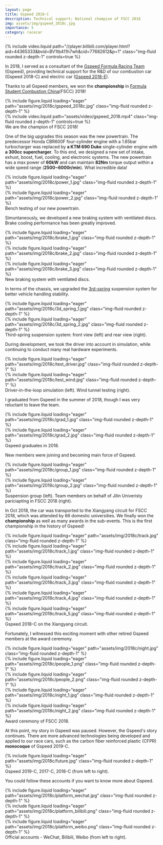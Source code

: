 ```yaml
---
layout: page
title: Gspeed 2018-C
description: Technical support; National champion of FSCC 2018
img: assets/img/gspeed_2018c.jpg
importance: 5
category: racecar
---
```


<div class="row">
    <div class="col-sm mt-3 mt-md-0">
        {% include video.liquid path="//player.bilibili.com/player.html?aid=44365333&bvid=BV1tb411h7wh&cid=77682612&p=1" class="img-fluid rounded z-depth-1" controls=true %}
    </div>
</div>

In 2018, I served as a consultant of the [Gspeed Formula Racing Team](https://baike.baidu.com/item/吉林大学吉速方程式车队/23156065) (Gspeed), providing technical support for the R&D of our combustion car (Gspeed 2018-C) and electric car ([Gspeed 2018-E](https://jia-xinyu.github.io/projects/4_project/)). 

Thanks to all Gspeed members, we won the **championship** in [Formula Student Combustion China]((http://www.formulastudent.com.cn/))(FSCC) 2018!

<div class="row">
    <div class="col-sm mt-3 mt-md-0">
        {% include figure.liquid loading="eager" path="assets/img/2018c/gspeed_2018c.jpg" class="img-fluid rounded z-depth-1" %}
    </div>
    <div class="col-sm mt-3 mt-md-0">
        {% include video.liquid path="assets/video/gspeed_2018.mp4" class="img-fluid rounded z-depth-1" controls=true %}
    </div>
</div>
<div class="caption">
    We are the champion of FSCC 2018!
</div>

One of the big upgrades this season was the new powertrain. The predecessor Honda CBR600F four-cylinder engine with a 1.65bar turbocharger was replaced by **a KTM 690 Duke** single-cylinder engine with **a 300cc supercharger**. To this end, we designed a new set of intake, exhust, boost, fuel, cooling, and electronic systems. The new powertrain has a max power of **60kW** and can maintain **82Nm** torque output within a wide speed range (**2500~6000r/min**). What incredible data!

<div class="row">
    <div class="col-sm mt-3 mt-md-0">
        {% include figure.liquid loading="eager" path="assets/img/2018c/power_1.jpg" class="img-fluid rounded z-depth-1" %}
    </div>
    <div class="col-sm mt-3 mt-md-0">
        {% include figure.liquid loading="eager" path="assets/img/2018c/power_2.jpg" class="img-fluid rounded z-depth-1" %}
    </div>
</div>
<div class="caption">
    Bench testing of our new powertrain.
</div>

Simuntaneously, we developed a new braking system with ventilated discs. Brake cooling performance has been greatly improved.

<div class="row">
    <div class="col-sm mt-3 mt-md-0">
        {% include figure.liquid loading="eager" path="assets/img/2018c/brake_1.jpg" class="img-fluid rounded z-depth-1" %}
    </div>
    <div class="col-sm mt-3 mt-md-0">
        {% include figure.liquid loading="eager" path="assets/img/2018c/brake_2.jpg" class="img-fluid rounded z-depth-1" %}
    </div>
    <div class="col-sm mt-3 mt-md-0">
        {% include figure.liquid loading="eager" path="assets/img/2018c/brake_3.jpg" class="img-fluid rounded z-depth-1" %}
    </div>
</div>
<div class="caption">
    New braking system with ventilated discs.
</div>

In terms of the chassis, we upgraded the [3rd-spring](https://optimumg.com/tech-tip-springs-dampers-part-three/) suspension system for better vehicle handling stability.

<div class="row">
    <div class="col-sm mt-3 mt-md-0">
        {% include figure.liquid loading="eager" path="assets/img/2018c/3d_spring_1.jpg" class="img-fluid rounded z-depth-1" %}
    </div>
    <div class="col-sm mt-3 mt-md-0">
        {% include figure.liquid loading="eager" path="assets/img/2018c/3d_spring_2.jpg" class="img-fluid rounded z-depth-1" %}
    </div>
</div>
<div class="caption">
    Third-spring suspension system: front view (left) and rear view (right).
</div>

During development, we took the driver into account in simulation, while continuing to conduct many real hardware experiments.

<div class="row">
    <div class="col-sm mt-3 mt-md-0">
        {% include figure.liquid loading="eager" path="assets/img/2018c/test_driver.jpg" class="img-fluid rounded z-depth-1" %}
    </div>
    <div class="col-sm mt-3 mt-md-0">
        {% include figure.liquid loading="eager" path="assets/img/2018c/test_wind.jpg" class="img-fluid rounded z-depth-1" %}
    </div>
</div>
<div class="caption">
    Driver-in-the-loop simulation (left). Wind tunnel testing (right).
</div>

I graduated from Gspeed in the summer of 2018, though I was very reluctant to leave the team.

<div class="row">
    <div class="col-sm mt-3 mt-md-0">
        {% include figure.liquid loading="eager" path="assets/img/2018c/grad_1.jpg" class="img-fluid rounded z-depth-1" %}
    </div>
    <div class="col-sm mt-3 mt-md-0">
        {% include figure.liquid loading="eager" path="assets/img/2018c/grad_2.jpg" class="img-fluid rounded z-depth-1" %}
    </div>
</div>
<div class="caption">
    Gspeed graduates in 2018.
</div>

New members were joining and becoming main force of Gspeed.

<div class="row">
    <div class="col-sm mt-3 mt-md-0">
        {% include figure.liquid loading="eager" path="assets/img/2018c/group_1.jpg" class="img-fluid rounded z-depth-1" %}
    </div>
    <div class="col-sm mt-3 mt-md-0">
        {% include figure.liquid loading="eager" path="assets/img/2018c/group_2.jpg" class="img-fluid rounded z-depth-1" %}
    </div>
</div>
<div class="caption">
    Suspension group (left). Team members on behalf of Jilin Univeristy pariciapting in FSCC 2018 (right).
</div>

In Oct 2018, the car was transported to the Xiangyang circuit for FSCC 2018, which was attended by 66 domestic universities. We finally won the **championship** as well as many awards in the sub-events. This is the first championship in the history of Gspeed!

<div class="row">
    <div class="col-sm mt-3 mt-md-0">
        {% include figure.liquid loading="eager" path="assets/img/2018c/track.jpg" class="img-fluid rounded z-depth-1" %}
    </div>
</div>
<div class="row">
    <div class="col-sm mt-3 mt-md-0">
        {% include figure.liquid loading="eager" path="assets/img/2018c/track_1.jpg" class="img-fluid rounded z-depth-1" %}
    </div>
    <div class="col-sm mt-3 mt-md-0">
        {% include figure.liquid loading="eager" path="assets/img/2018c/track_2.jpg" class="img-fluid rounded z-depth-1" %}
    </div>
</div>
<div class="row">
    <div class="col-sm mt-3 mt-md-0">
        {% include figure.liquid loading="eager" path="assets/img/2018c/track_3.jpg" class="img-fluid rounded z-depth-1" %}
    </div>
    <div class="col-sm mt-3 mt-md-0">
        {% include figure.liquid loading="eager" path="assets/img/2018c/track_4.jpg" class="img-fluid rounded z-depth-1" %}
    </div>
    <div class="col-sm mt-3 mt-md-0">
        {% include figure.liquid loading="eager" path="assets/img/2018c/track_5.jpg" class="img-fluid rounded z-depth-1" %}
    </div>
</div>
<div class="caption">
    Gspeed 2018-C on the Xiangyang circuit.
</div>

Fortunately, I witnessed this exciting moment with other retired Gspeed members at the award ceremony.

<div class="row">
    <div class="col-sm mt-3 mt-md-0">
        {% include figure.liquid loading="eager" path="assets/img/2018c/night.jpg" class="img-fluid rounded z-depth-1" %}
    </div>
</div>
<div class="row">
    <div class="col-sm mt-3 mt-md-0">
        {% include figure.liquid loading="eager" path="assets/img/2018c/people_1.png" class="img-fluid rounded z-depth-1" %}
    </div>
    <div class="col-sm mt-3 mt-md-0">
        {% include figure.liquid loading="eager" path="assets/img/2018c/people_2.png" class="img-fluid rounded z-depth-1" %}
    </div>
</div>
<div class="row">
    <div class="col-sm mt-3 mt-md-0">
        {% include figure.liquid loading="eager" path="assets/img/2018c/night_1.jpg" class="img-fluid rounded z-depth-1" %}
    </div>
    <div class="col-sm mt-3 mt-md-0">
        {% include figure.liquid loading="eager" path="assets/img/2018c/night_2.jpg" class="img-fluid rounded z-depth-1" %}
    </div>
</div>
<div class="caption">
    Award ceremony of FSCC 2018.
</div>

At this point, my story in Gspeed was paused. However, the Gspeed's story continues. There are more advanced technologies being developed and applied to our race cars, such as the carbon fiber reinforced plastic (CFPR) **monocoque** of Gspeed 2019-C.

<div class="row">
    <div class="col-sm mt-3 mt-md-0">
        {% include figure.liquid loading="eager" path="assets/img/2018c/future.jpg" class="img-fluid rounded z-depth-1" %}
    </div>
</div>
<div class="caption">
    Gspeed 2019-C, 2017-C, 2018-C (from left to right).
</div>

You could follow these accounts if you want to know more about Gspeed.

<div class="row">
    <div class="col-sm mt-3 mt-md-0">
        {% include figure.liquid loading="eager" path="assets/img/2018c/platform_wechat.jpg" class="img-fluid rounded z-depth-1" %}
    </div>
    <div class="col-sm mt-3 mt-md-0">
        {% include figure.liquid loading="eager" path="assets/img/2018c/platform_bilibili.png" class="img-fluid rounded z-depth-1" %}
    </div>
    <div class="col-sm mt-3 mt-md-0">
        {% include figure.liquid loading="eager" path="assets/img/2018c/platform_weibo.png" class="img-fluid rounded z-depth-1" %}
    </div>
</div>
<div class="caption">
    Official accounts - WeChat, Bilibili, Weibo (from left to right).
</div>